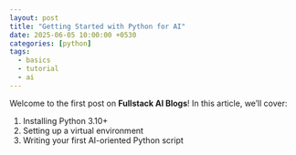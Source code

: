 ```yaml
---
layout: post
title: "Getting Started with Python for AI"
date: 2025-06-05 10:00:00 +0530
categories: [python]
tags:
  - basics
  - tutorial
  - ai
---
```


Welcome to the first post on **Fullstack AI Blogs**! In this article, we’ll cover:

1. Installing Python 3.10+  
2. Setting up a virtual environment  
3. Writing your first AI-oriented Python script  

<!-- more content below -->
